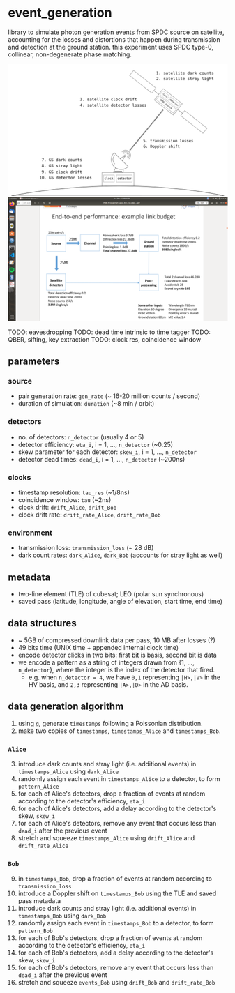 # event_generation

library to simulate photon generation events from SPDC source on satellite, accounting for the losses and distortions that happen during transmission and detection at the ground station. this experiment uses SPDC type-0, collinear, non-degenerate phase matching.

![](./assets/losses.png)
![](./assets/link_budget.png)

TODO: eavesdropping
TODO: dead time intrinsic to time tagger
TODO: QBER, sifting, key extraction
TODO: clock res, coincidence window

## parameters

### source
- pair generation rate: `gen_rate` (~ 16-20 million counts / second)
- duration of simulation: `duration` (~8 min / orbit)

### detectors
- no. of detectors: `n_detector` (usually 4 or 5)
- detector efficiency: `eta_i`, i = 1, ..., `n_detector` (~0.25)
- skew parameter for each detector: `skew_i`, i = 1, ..., `n_detector`
- detector dead times: `dead_i`,  i = 1, ..., `n_detector` (~200ns)

### clocks
- timestamp resolution: `tau_res` (~1/8ns)
- coincidence window: `tau` (~2ns)
- clock drift: `drift_Alice`, `drift_Bob` 
- clock drift rate: `drift_rate_Alice`, `drift_rate_Bob`

### environment
- transmission loss: `transmission_loss` (~ 28 dB)
- dark count rates: `dark_Alice`, `dark_Bob` (accounts for stray light as well)

## metadata
- two-line element (TLE) of cubesat; LEO (polar sun synchronous)
- saved pass (latitude, longitude, angle of elevation, start time, end time)

## data structures
- ~ 5GB of compressed downlink data per pass, 10 MB after losses (?)
- 49 bits time (UNIX time + appended internal clock time)
- encode detector clicks in two bits: first bit is basis, second bit is data
- we encode a pattern as a string of integers drawn from {1, ..., `n_detector`}, where the integer is the index of the detector that fired.
	- e.g. when `n_detector = 4`, we have `0,1` representing `|H>,|V>` in the HV basis, and `2,3` representing `|A>,|D>` in the AD basis.

## data generation algorithm
1. using `g`, generate `timestamps` following a Poissonian distribution. 
2. make two copies of `timestamps`, `timestamps_Alice` and `timestamps_Bob`.

### `Alice`
3. introduce dark counts and stray light (i.e. additional events) in `timestamps_Alice` using `dark_Alice`
4. randomly assign each event in `timestamps_Alice` to a detector, to form `pattern_Alice`
5. for each of Alice's detectors, drop a fraction of events at random according to the detector's efficiency, `eta_i`
6. for each of Alice's detectors, add a delay according to the detector's skew, `skew_i`
7. for each of Alice's detectors, remove any event that occurs less than `dead_i` after the previous event
8. stretch and squeeze `timestamps_Alice` using `drift_Alice` and `drift_rate_Alice`

### `Bob`
9. in `timestamps_Bob`, drop a fraction of events at random according to `transmission_loss`
10. introduce a Doppler shift on `timestamps_Bob` using the TLE and saved pass metadata
11. introduce dark counts and stray light (i.e. additional events) in `timestamps_Bob` using `dark_Bob`
12. randomly assign each event in `timestamps_Bob` to a detector, to form `pattern_Bob`
13. for each of Bob's detectors, drop a fraction of events at random according to the detector's efficiency, `eta_i`
14. for each of Bob's detectors, add a delay according to the detector's skew, `skew_i`
15. for each of Bob's detectors, remove any event that occurs less than `dead_i` after the previous event
16. stretch and squeeze `events_Bob` using `drift_Bob` and `drift_rate_Bob`

